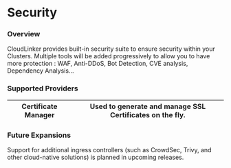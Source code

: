 # Security

### Overview

CloudLinker provides built-in security suite to ensure security within your Clusters. Multiple tools will be added progressively to allow you to have more protection : WAF, Anti-DDoS, Bot Detection, CVE analysis, Dependency Analysis...

### Supported Providers

| **Certificate Manager** | Used to generate and manage SSL Certificates on the fly. |
| ----------------------- | -------------------------------------------------------- |



### Future Expansions

Support for additional ingress controllers (such as CrowdSec, Trivy, and other cloud-native solutions) is planned in upcoming releases.
